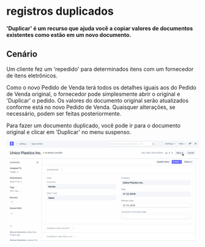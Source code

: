 # registros duplicados


**'Duplicar' é um recurso que ajuda você a copiar valores de documentos existentes como estão em um novo documento.**


## Cenário


Um cliente fez um 'repedido' para determinados itens com um fornecedor de itens eletrônicos.


Como o novo Pedido de Venda terá todos os detalhes iguais aos do Pedido de Venda original, o fornecedor pode simplesmente abrir o original e 'Duplicar' o pedido. Os valores do documento original serão atualizados conforme está no novo Pedido de Venda. Quaisquer alterações, se necessário, podem ser feitas posteriormente.


Para fazer um documento duplicado, você pode ir para o documento original e clicar em 'Duplicar' no menu suspenso.


![Duplicate Record](/files/using-duplicate-record-1.gif)